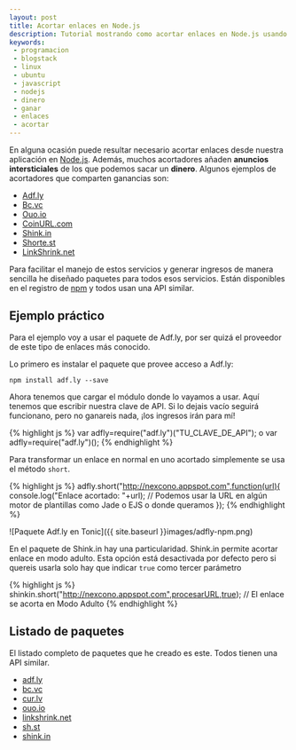 ```yaml
---
layout: post
title: Acortar enlaces en Node.js
description: Tutorial mostrando como acortar enlaces en Node.js usando Adf.ly, Bc.vc, Ouo.io, LinkShrink.net, Shorte.st y más.
keywords:
 - programacion
 - blogstack
 - linux
 - ubuntu
 - javascript
 - nodejs
 - dinero
 - ganar
 - enlaces
 - acortar
---
```


En alguna ocasión puede resultar necesario acortar enlaces desde nuestra aplicación en [Node.js](http://nodejs.org). Además, muchos acortadores añaden __anuncios intersticiales__ de los que podemos sacar un __dinero__. Algunos ejemplos de acortadores que comparten ganancias son:

* [Adf.ly](http://adf.ly/?id=4869054)
* [Bc.vc](http://bc.vc/?r=96749)
* [Ouo.io](http://ouo.io/ref/kZrfrYdn)
* [CoinURL.com](https://coinurl.com/index.php?ref=aarroyo)
* [Shink.in](http://shink.in/r/62630)
* [Shorte.st](https://shorte.st/es/ref/b4113e532f)
* [LinkShrink.net](http://linkshrink.net/ref=f6A6T)

Para facilitar el manejo de estos servicios y generar ingresos de manera sencilla he diseñado paquetes para todos esos servicios. Están disponibles en el registro de [npm](http://npmjs.com) y todos usan una API similar.

## Ejemplo práctico

Para el ejemplo voy a usar el paquete de Adf.ly, por ser quizá el proveedor de este tipo de enlaces más conocido.

Lo primero es instalar el paquete que provee acceso a Adf.ly:

```
npm install adf.ly --save
```

Ahora tenemos que cargar el módulo donde lo vayamos a usar. Aquí tenemos que escribir nuestra clave de API. Si lo dejais vacío seguirá funcionano, pero no ganareis nada, ¡los ingresos irán para mí!

{% highlight js %}
var adfly=require("adf.ly")("TU_CLAVE_DE_API");
o
var adfly=require("adf.ly")();
{% endhighlight %}

Para transformar un enlace en normal en uno acortado simplemente se usa el método `short`.

{% highlight js %}
adfly.short("http://nexcono.appspot.com",function(url){
	console.log("Enlace acortado: "+url);
    // Podemos usar la URL en algún motor de plantillas como Jade o EJS o donde queramos
});
{% endhighlight %}

![Paquete Adf.ly en Tonic]({{ site.baseurl }}images/adfly-npm.png)

En el paquete de Shink.in hay una particularidad. Shink.in permite acortar enlace en modo adulto. Esta opción está desactivada por defecto pero si quereis usarla solo hay que indicar `true` como tercer parámetro

{% highlight js %}
shinkin.short("http://nexcono.appspot.com",procesarURL,true);
// El enlace se acorta en Modo Adulto
{% endhighlight %}

## Listado de paquetes

El listado completo de paquetes que he creado es este. Todos tienen una API similar.

 * [adf.ly](https://www.npmjs.com/package/adf.ly)
 * [bc.vc](https://www.npmjs.com/package/bc.vc)
 * [cur.lv](https://www.npmjs.com/package/cur.lv)
 * [ouo.io](https://www.npmjs.com/package/ouo.io)
 * [linkshrink.net](https://www.npmjs.com/package/linkshrink.net)
 * [sh.st](https://www.npmjs.com/package/sh.st)
 * [shink.in](https://www.npmjs.com/package/shink.in)